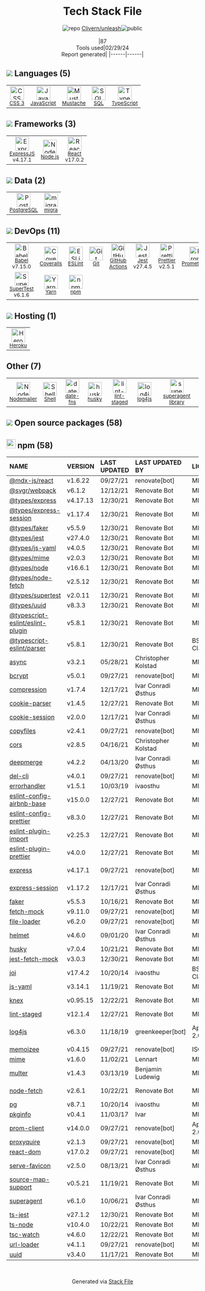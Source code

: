 <!--
&lt;--- Readme.md Snippet without images Start ---&gt;
## Tech Stack
Clivern/unleash is built on the following main stack:

- [JavaScript](https://developer.mozilla.org/en-US/docs/Web/JavaScript) – Languages
- [Mustache](http://mustache.github.io/) – Templating Languages & Extensions
- [SQL](https://en.wikipedia.org/wiki/SQL) – Languages
- [TypeScript](http://www.typescriptlang.org) – Languages
- [ExpressJS](http://expressjs.com/) – Microframeworks (Backend)
- [Node.js](http://nodejs.org/) – Frameworks (Full Stack)
- [React](https://reactjs.org/) – Javascript UI Libraries
- [PostgreSQL](http://www.postgresql.org/) – Databases
- [migra](https://migra.djrobstep.com/) – Database Tools
- [Babel](http://babeljs.io/) – JavaScript Compilers
- [Coveralls](https://coveralls.io/) – Code Coverage
- [ESLint](http://eslint.org/) – Code Review
- [GitHub Actions](https://github.com/features/actions) – Continuous Integration
- [Jest](http://facebook.github.io/jest/) – Javascript Testing Framework
- [Prettier](https://prettier.io/) – Code Review
- [Prometheus](http://prometheus.io/) – Monitoring Tools
- [SuperTest](https://www.npmjs.com/package/supertest) – Javascript Testing Framework
- [Yarn](https://yarnpkg.com/) – Front End Package Manager
- [Heroku](https://www.heroku.com) – Platform as a Service
- [Nodemailer](http://www.nodemailer.com/) – Transactional Email
- [Shell](https://en.wikipedia.org/wiki/Shell_script) – Shells
- [date-fns](https://date-fns.org/) – Javascript Utilities & Libraries

Full tech stack [here](/techstack.md)

&lt;--- Readme.md Snippet without images End ---&gt;

&lt;--- Readme.md Snippet with images Start ---&gt;
## Tech Stack
Clivern/unleash is built on the following main stack:

- <img width='25' height='25' src='https://img.stackshare.io/service/1209/javascript.jpeg' alt='JavaScript'/> [JavaScript](https://developer.mozilla.org/en-US/docs/Web/JavaScript) – Languages
- <img width='25' height='25' src='https://img.stackshare.io/service/1142/197655.png' alt='Mustache'/> [Mustache](http://mustache.github.io/) – Templating Languages & Extensions
- <img width='25' height='25' src='https://img.stackshare.io/service/2271/default_068d33483bba6b81ee13fbd4dc7aab9780896a54.png' alt='SQL'/> [SQL](https://en.wikipedia.org/wiki/SQL) – Languages
- <img width='25' height='25' src='https://img.stackshare.io/service/1612/bynNY5dJ.jpg' alt='TypeScript'/> [TypeScript](http://www.typescriptlang.org) – Languages
- <img width='25' height='25' src='https://img.stackshare.io/service/1163/hashtag.png' alt='ExpressJS'/> [ExpressJS](http://expressjs.com/) – Microframeworks (Backend)
- <img width='25' height='25' src='https://img.stackshare.io/service/1011/n1JRsFeB_400x400.png' alt='Node.js'/> [Node.js](http://nodejs.org/) – Frameworks (Full Stack)
- <img width='25' height='25' src='https://img.stackshare.io/service/1020/OYIaJ1KK.png' alt='React'/> [React](https://reactjs.org/) – Javascript UI Libraries
- <img width='25' height='25' src='https://img.stackshare.io/service/1028/ASOhU5xJ.png' alt='PostgreSQL'/> [PostgreSQL](http://www.postgresql.org/) – Databases
- <img width='25' height='25' src='https://img.stackshare.io/no-img-open-source.png' alt='migra'/> [migra](https://migra.djrobstep.com/) – Database Tools
- <img width='25' height='25' src='https://img.stackshare.io/service/2739/-1wfGjNw.png' alt='Babel'/> [Babel](http://babeljs.io/) – JavaScript Compilers
- <img width='25' height='25' src='https://img.stackshare.io/service/680/a43e4a04cb9f778842de43f95db59a14.png' alt='Coveralls'/> [Coveralls](https://coveralls.io/) – Code Coverage
- <img width='25' height='25' src='https://img.stackshare.io/service/3337/Q4L7Jncy.jpg' alt='ESLint'/> [ESLint](http://eslint.org/) – Code Review
- <img width='25' height='25' src='https://img.stackshare.io/service/11563/actions.png' alt='GitHub Actions'/> [GitHub Actions](https://github.com/features/actions) – Continuous Integration
- <img width='25' height='25' src='https://img.stackshare.io/service/830/jest.png' alt='Jest'/> [Jest](http://facebook.github.io/jest/) – Javascript Testing Framework
- <img width='25' height='25' src='https://img.stackshare.io/service/7035/default_66f265943abed56bcdbfca1c866a4261b1fbb063.jpg' alt='Prettier'/> [Prettier](https://prettier.io/) – Code Review
- <img width='25' height='25' src='https://img.stackshare.io/service/2501/default_3cf1b307194b26782be5cb209d30360580ae5b3c.png' alt='Prometheus'/> [Prometheus](http://prometheus.io/) – Monitoring Tools
- <img width='25' height='25' src='https://img.stackshare.io/no-img-open-source.png' alt='SuperTest'/> [SuperTest](https://www.npmjs.com/package/supertest) – Javascript Testing Framework
- <img width='25' height='25' src='https://img.stackshare.io/service/5848/44mC-kJ3.jpg' alt='Yarn'/> [Yarn](https://yarnpkg.com/) – Front End Package Manager
- <img width='25' height='25' src='https://img.stackshare.io/service/133/3wgIDj3j.png' alt='Heroku'/> [Heroku](https://www.heroku.com) – Platform as a Service
- <img width='25' height='25' src='https://img.stackshare.io/service/2862/qr2-jCLr.jpg' alt='Nodemailer'/> [Nodemailer](http://www.nodemailer.com/) – Transactional Email
- <img width='25' height='25' src='https://img.stackshare.io/service/4631/default_c2062d40130562bdc836c13dbca02d318205a962.png' alt='Shell'/> [Shell](https://en.wikipedia.org/wiki/Shell_script) – Shells
- <img width='25' height='25' src='https://img.stackshare.io/service/10865/default_5551fb8853689f607a2bc0d5a09355d5a3d52bf0.png' alt='date-fns'/> [date-fns](https://date-fns.org/) – Javascript Utilities & Libraries

Full tech stack [here](/techstack.md)

&lt;--- Readme.md Snippet with images End ---&gt;
-->
<div align="center">

# Tech Stack File
![](https://img.stackshare.io/repo.svg "repo") [Clivern/unleash](https://github.com/Clivern/unleash)![](https://img.stackshare.io/public_badge.svg "public")
<br/><br/>
|87<br/>Tools used|02/29/24 <br/>Report generated|
|------|------|
</div>

## <img src='https://img.stackshare.io/languages.svg'/> Languages (5)
<table><tr>
  <td align='center'>
  <img width='36' height='36' src='https://img.stackshare.io/service/6727/css.png' alt='CSS 3'>
  <br>
  <sub><a href="https://developer.mozilla.org/en-US/docs/Web/CSS/CSS3">CSS 3</a></sub>
  <br>
  <sub></sub>
</td>

<td align='center'>
  <img width='36' height='36' src='https://img.stackshare.io/service/1209/javascript.jpeg' alt='JavaScript'>
  <br>
  <sub><a href="https://developer.mozilla.org/en-US/docs/Web/JavaScript">JavaScript</a></sub>
  <br>
  <sub></sub>
</td>

<td align='center'>
  <img width='36' height='36' src='https://img.stackshare.io/service/1142/197655.png' alt='Mustache'>
  <br>
  <sub><a href="http://mustache.github.io/">Mustache</a></sub>
  <br>
  <sub></sub>
</td>

<td align='center'>
  <img width='36' height='36' src='https://img.stackshare.io/service/2271/default_068d33483bba6b81ee13fbd4dc7aab9780896a54.png' alt='SQL'>
  <br>
  <sub><a href="https://en.wikipedia.org/wiki/SQL">SQL</a></sub>
  <br>
  <sub></sub>
</td>

<td align='center'>
  <img width='36' height='36' src='https://img.stackshare.io/service/1612/bynNY5dJ.jpg' alt='TypeScript'>
  <br>
  <sub><a href="http://www.typescriptlang.org">TypeScript</a></sub>
  <br>
  <sub></sub>
</td>

</tr>
</table>

## <img src='https://img.stackshare.io/frameworks.svg'/> Frameworks (3)
<table><tr>
  <td align='center'>
  <img width='36' height='36' src='https://img.stackshare.io/service/1163/hashtag.png' alt='ExpressJS'>
  <br>
  <sub><a href="http://expressjs.com/">ExpressJS</a></sub>
  <br>
  <sub>v4.17.1</sub>
</td>

<td align='center'>
  <img width='36' height='36' src='https://img.stackshare.io/service/1011/n1JRsFeB_400x400.png' alt='Node.js'>
  <br>
  <sub><a href="http://nodejs.org/">Node.js</a></sub>
  <br>
  <sub></sub>
</td>

<td align='center'>
  <img width='36' height='36' src='https://img.stackshare.io/service/1020/OYIaJ1KK.png' alt='React'>
  <br>
  <sub><a href="https://reactjs.org/">React</a></sub>
  <br>
  <sub>v17.0.2</sub>
</td>

</tr>
</table>

## <img src='https://img.stackshare.io/databases.svg'/> Data (2)
<table><tr>
  <td align='center'>
  <img width='36' height='36' src='https://img.stackshare.io/service/1028/ASOhU5xJ.png' alt='PostgreSQL'>
  <br>
  <sub><a href="http://www.postgresql.org/">PostgreSQL</a></sub>
  <br>
  <sub></sub>
</td>

<td align='center'>
  <img width='36' height='36' src='https://img.stackshare.io/no-img-open-source.png' alt='migra'>
  <br>
  <sub><a href="https://migra.djrobstep.com/">migra</a></sub>
  <br>
  <sub></sub>
</td>

</tr>
</table>

## <img src='https://img.stackshare.io/devops.svg'/> DevOps (11)
<table><tr>
  <td align='center'>
  <img width='36' height='36' src='https://img.stackshare.io/service/2739/-1wfGjNw.png' alt='Babel'>
  <br>
  <sub><a href="http://babeljs.io/">Babel</a></sub>
  <br>
  <sub>v7.15.0</sub>
</td>

<td align='center'>
  <img width='36' height='36' src='https://img.stackshare.io/service/680/a43e4a04cb9f778842de43f95db59a14.png' alt='Coveralls'>
  <br>
  <sub><a href="https://coveralls.io/">Coveralls</a></sub>
  <br>
  <sub></sub>
</td>

<td align='center'>
  <img width='36' height='36' src='https://img.stackshare.io/service/3337/Q4L7Jncy.jpg' alt='ESLint'>
  <br>
  <sub><a href="http://eslint.org/">ESLint</a></sub>
  <br>
  <sub></sub>
</td>

<td align='center'>
  <img width='36' height='36' src='https://img.stackshare.io/service/1046/git.png' alt='Git'>
  <br>
  <sub><a href="http://git-scm.com/">Git</a></sub>
  <br>
  <sub></sub>
</td>

<td align='center'>
  <img width='36' height='36' src='https://img.stackshare.io/service/11563/actions.png' alt='GitHub Actions'>
  <br>
  <sub><a href="https://github.com/features/actions">GitHub Actions</a></sub>
  <br>
  <sub></sub>
</td>

<td align='center'>
  <img width='36' height='36' src='https://img.stackshare.io/service/830/jest.png' alt='Jest'>
  <br>
  <sub><a href="http://facebook.github.io/jest/">Jest</a></sub>
  <br>
  <sub>v27.4.5</sub>
</td>

<td align='center'>
  <img width='36' height='36' src='https://img.stackshare.io/service/7035/default_66f265943abed56bcdbfca1c866a4261b1fbb063.jpg' alt='Prettier'>
  <br>
  <sub><a href="https://prettier.io/">Prettier</a></sub>
  <br>
  <sub>v2.5.1</sub>
</td>

<td align='center'>
  <img width='36' height='36' src='https://img.stackshare.io/service/2501/default_3cf1b307194b26782be5cb209d30360580ae5b3c.png' alt='Prometheus'>
  <br>
  <sub><a href="http://prometheus.io/">Prometheus</a></sub>
  <br>
  <sub></sub>
</td>

</tr>
<tr>
  <td align='center'>
  <img width='36' height='36' src='https://img.stackshare.io/no-img-open-source.png' alt='SuperTest'>
  <br>
  <sub><a href="https://www.npmjs.com/package/supertest">SuperTest</a></sub>
  <br>
  <sub>v6.1.6</sub>
</td>

<td align='center'>
  <img width='36' height='36' src='https://img.stackshare.io/service/5848/44mC-kJ3.jpg' alt='Yarn'>
  <br>
  <sub><a href="https://yarnpkg.com/">Yarn</a></sub>
  <br>
  <sub></sub>
</td>

<td align='center'>
  <img width='36' height='36' src='https://img.stackshare.io/service/1120/lejvzrnlpb308aftn31u.png' alt='npm'>
  <br>
  <sub><a href="https://www.npmjs.com/">npm</a></sub>
  <br>
  <sub></sub>
</td>

</tr>
</table>

## <img src='https://img.stackshare.io/hosting.svg'/> Hosting (1)
<table><tr>
  <td align='center'>
  <img width='36' height='36' src='https://img.stackshare.io/service/133/3wgIDj3j.png' alt='Heroku'>
  <br>
  <sub><a href="https://www.heroku.com">Heroku</a></sub>
  <br>
  <sub></sub>
</td>

</tr>
</table>

## Other (7)
<table><tr>
  <td align='center'>
  <img width='36' height='36' src='https://img.stackshare.io/service/2862/qr2-jCLr.jpg' alt='Nodemailer'>
  <br>
  <sub><a href="http://www.nodemailer.com/">Nodemailer</a></sub>
  <br>
  <sub></sub>
</td>

<td align='center'>
  <img width='36' height='36' src='https://img.stackshare.io/service/4631/default_c2062d40130562bdc836c13dbca02d318205a962.png' alt='Shell'>
  <br>
  <sub><a href="https://en.wikipedia.org/wiki/Shell_script">Shell</a></sub>
  <br>
  <sub></sub>
</td>

<td align='center'>
  <img width='36' height='36' src='https://img.stackshare.io/service/10865/default_5551fb8853689f607a2bc0d5a09355d5a3d52bf0.png' alt='date-fns'>
  <br>
  <sub><a href="https://date-fns.org/">date-fns</a></sub>
  <br>
  <sub></sub>
</td>

<td align='center'>
  <img width='36' height='36' src='https://img.stackshare.io/service/9527/5502029.jpeg' alt='husky'>
  <br>
  <sub><a href="https://github.com/typicode/husky">husky</a></sub>
  <br>
  <sub></sub>
</td>

<td align='center'>
  <img width='36' height='36' src='https://img.stackshare.io/service/10577/11071.jpeg' alt='lint-staged'>
  <br>
  <sub><a href="https://github.com/okonet/lint-staged">lint-staged</a></sub>
  <br>
  <sub></sub>
</td>

<td align='center'>
  <img width='36' height='36' src='https://img.stackshare.io/service/3962/pBeeJQDQ_normal.png' alt='log4js'>
  <br>
  <sub><a href="http://stritti.github.io/log4js/">log4js</a></sub>
  <br>
  <sub></sub>
</td>

<td align='center'>
  <img width='36' height='36' src='https://img.stackshare.io/service/8032/pBeeJQDQ_normal.png' alt='superagent library'>
  <br>
  <sub><a href="https://visionmedia.github.io/superagent/">superagent library</a></sub>
  <br>
  <sub></sub>
</td>

</tr>
</table>


## <img src='https://img.stackshare.io/group.svg' /> Open source packages (58)</h2>

## <img width='24' height='24' src='https://img.stackshare.io/service/1120/lejvzrnlpb308aftn31u.png'/> npm (58)

|NAME|VERSION|LAST UPDATED|LAST UPDATED BY|LICENSE|VULNERABILITIES|
|:------|:------|:------|:------|:------|:------|
|[@mdx-js/react](https://www.npmjs.com/@mdx-js/react)|v1.6.22|09/27/21|renovate[bot] |MIT|N/A|
|[@svgr/webpack](https://www.npmjs.com/@svgr/webpack)|v6.1.2|12/12/21|Renovate Bot |MIT|N/A|
|[@types/express](https://www.npmjs.com/@types/express)|v4.17.13|12/30/21|Renovate Bot |MIT|N/A|
|[@types/express-session](https://www.npmjs.com/@types/express-session)|v1.17.4|12/30/21|Renovate Bot |MIT|N/A|
|[@types/faker](https://www.npmjs.com/@types/faker)|v5.5.9|12/30/21|Renovate Bot |MIT|N/A|
|[@types/jest](https://www.npmjs.com/@types/jest)|v27.4.0|12/30/21|Renovate Bot |MIT|N/A|
|[@types/js-yaml](https://www.npmjs.com/@types/js-yaml)|v4.0.5|12/30/21|Renovate Bot |MIT|N/A|
|[@types/mime](https://www.npmjs.com/@types/mime)|v2.0.3|12/30/21|Renovate Bot |MIT|N/A|
|[@types/node](https://www.npmjs.com/@types/node)|v16.6.1|12/30/21|Renovate Bot |MIT|N/A|
|[@types/node-fetch](https://www.npmjs.com/@types/node-fetch)|v2.5.12|12/30/21|Renovate Bot |MIT|N/A|
|[@types/supertest](https://www.npmjs.com/@types/supertest)|v2.0.11|12/30/21|Renovate Bot |MIT|N/A|
|[@types/uuid](https://www.npmjs.com/@types/uuid)|v8.3.3|12/30/21|Renovate Bot |MIT|N/A|
|[@typescript-eslint/eslint-plugin](https://www.npmjs.com/@typescript-eslint/eslint-plugin)|v5.8.1|12/30/21|Renovate Bot |MIT|N/A|
|[@typescript-eslint/parser](https://www.npmjs.com/@typescript-eslint/parser)|v5.8.1|12/30/21|Renovate Bot |BSD-2-Clause|N/A|
|[async](https://www.npmjs.com/async)|v3.2.1|05/28/21|Christopher Kolstad |MIT|[CVE-2021-43138](https://github.com/advisories/GHSA-fwr7-v2mv-hh25) (High)|
|[bcrypt](https://www.npmjs.com/bcrypt)|v5.0.1|09/27/21|renovate[bot] |MIT|N/A|
|[compression](https://www.npmjs.com/compression)|v1.7.4|12/17/21|Ivar Conradi Østhus |MIT|N/A|
|[cookie-parser](https://www.npmjs.com/cookie-parser)|v1.4.5|12/27/21|Renovate Bot |MIT|N/A|
|[cookie-session](https://www.npmjs.com/cookie-session)|v2.0.0|12/17/21|Ivar Conradi Østhus |MIT|N/A|
|[copyfiles](https://www.npmjs.com/copyfiles)|v2.4.1|09/27/21|renovate[bot] |MIT|N/A|
|[cors](https://www.npmjs.com/cors)|v2.8.5|04/16/21|Christopher Kolstad |MIT|N/A|
|[deepmerge](https://www.npmjs.com/deepmerge)|v4.2.2|04/13/20|Ivar Conradi Østhus |MIT|N/A|
|[del-cli](https://www.npmjs.com/del-cli)|v4.0.1|09/27/21|renovate[bot] |MIT|N/A|
|[errorhandler](https://www.npmjs.com/errorhandler)|v1.5.1|10/03/19|ivaosthu |MIT|N/A|
|[eslint-config-airbnb-base](https://www.npmjs.com/eslint-config-airbnb-base)|v15.0.0|12/27/21|Renovate Bot |MIT|N/A|
|[eslint-config-prettier](https://www.npmjs.com/eslint-config-prettier)|v8.3.0|12/27/21|Renovate Bot |MIT|N/A|
|[eslint-plugin-import](https://www.npmjs.com/eslint-plugin-import)|v2.25.3|12/27/21|Renovate Bot |MIT|N/A|
|[eslint-plugin-prettier](https://www.npmjs.com/eslint-plugin-prettier)|v4.0.0|12/27/21|Renovate Bot |MIT|N/A|
|[express](https://www.npmjs.com/express)|v4.17.1|09/27/21|renovate[bot] |MIT|[CVE-2022-24999](https://github.com/advisories/GHSA-hrpp-h998-j3pp) (High)|
|[express-session](https://www.npmjs.com/express-session)|v1.17.2|12/17/21|Ivar Conradi Østhus |MIT|N/A|
|[faker](https://www.npmjs.com/faker)|v5.5.3|10/16/21|Renovate Bot |MIT|N/A|
|[fetch-mock](https://www.npmjs.com/fetch-mock)|v9.11.0|09/27/21|renovate[bot] |MIT|N/A|
|[file-loader](https://www.npmjs.com/file-loader)|v6.2.0|09/27/21|renovate[bot] |MIT|N/A|
|[helmet](https://www.npmjs.com/helmet)|v4.6.0|09/01/20|Ivar Conradi Østhus |MIT|N/A|
|[husky](https://www.npmjs.com/husky)|v7.0.4|10/21/21|Renovate Bot |MIT|N/A|
|[jest-fetch-mock](https://www.npmjs.com/jest-fetch-mock)|v3.0.3|12/30/21|Renovate Bot |MIT|N/A|
|[joi](https://www.npmjs.com/joi)|v17.4.2|10/20/14|ivaosthu |BSD-3-Clause|N/A|
|[js-yaml](https://www.npmjs.com/js-yaml)|v3.14.1|11/19/21|Renovate Bot |MIT|N/A|
|[knex](https://www.npmjs.com/knex)|v0.95.15|12/22/21|Renovate Bot |MIT|[CVE-2016-20018](https://github.com/advisories/GHSA-4jv9-3563-23j3) (High)|
|[lint-staged](https://www.npmjs.com/lint-staged)|v12.1.4|12/27/21|Renovate Bot |MIT|N/A|
|[log4js](https://www.npmjs.com/log4js)|v6.3.0|11/18/19|greenkeeper[bot] |Apache-2.0|[CVE-2022-21704](https://github.com/advisories/GHSA-82v2-mx6x-wq7q) (Moderate)|
|[memoizee](https://www.npmjs.com/memoizee)|v0.4.15|09/27/21|renovate[bot] |ISC|N/A|
|[mime](https://www.npmjs.com/mime)|v1.6.0|11/02/21|Lennart |MIT|N/A|
|[multer](https://www.npmjs.com/multer)|v1.4.3|03/13/19|Benjamin Ludewig |MIT|N/A|
|[node-fetch](https://www.npmjs.com/node-fetch)|v2.6.1|10/22/21|Renovate Bot |MIT|[CVE-2022-0235](https://github.com/advisories/GHSA-r683-j2x4-v87g) (High)|
|[pg](https://www.npmjs.com/pg)|v8.7.1|10/20/14|ivaosthu |MIT|N/A|
|[pkginfo](https://www.npmjs.com/pkginfo)|v0.4.1|11/03/17|Ivar |MIT|N/A|
|[prom-client](https://www.npmjs.com/prom-client)|v14.0.0|09/27/21|renovate[bot] |Apache-2.0|N/A|
|[proxyquire](https://www.npmjs.com/proxyquire)|v2.1.3|09/27/21|renovate[bot] |MIT|N/A|
|[react-dom](https://www.npmjs.com/react-dom)|v17.0.2|09/27/21|renovate[bot] |MIT|N/A|
|[serve-favicon](https://www.npmjs.com/serve-favicon)|v2.5.0|08/13/21|Ivar Conradi Østhus |MIT|N/A|
|[source-map-support](https://www.npmjs.com/source-map-support)|v0.5.21|11/19/21|Renovate Bot |MIT|N/A|
|[superagent](https://www.npmjs.com/superagent)|v6.1.0|10/06/21|Ivar Conradi Østhus |MIT|N/A|
|[ts-jest](https://www.npmjs.com/ts-jest)|v27.1.2|12/30/21|Renovate Bot |MIT|N/A|
|[ts-node](https://www.npmjs.com/ts-node)|v10.4.0|10/22/21|Renovate Bot |MIT|N/A|
|[tsc-watch](https://www.npmjs.com/tsc-watch)|v4.6.0|12/22/21|Renovate Bot |MIT|N/A|
|[url-loader](https://www.npmjs.com/url-loader)|v4.1.1|09/27/21|renovate[bot] |MIT|N/A|
|[uuid](https://www.npmjs.com/uuid)|v3.4.0|11/17/21|Renovate Bot |MIT|N/A|

<br/>
<div align='center'>

Generated via [Stack File](https://github.com/marketplace/stack-file)
